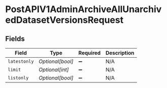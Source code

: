 # PostAPIV1AdminArchiveAllUnarchivedDatasetVersionsRequest


## Fields

| Field              | Type               | Required           | Description        |
| ------------------ | ------------------ | ------------------ | ------------------ |
| `latestonly`       | *Optional[bool]*   | :heavy_minus_sign: | N/A                |
| `limit`            | *Optional[int]*    | :heavy_minus_sign: | N/A                |
| `listonly`         | *Optional[bool]*   | :heavy_minus_sign: | N/A                |